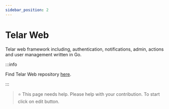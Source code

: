 ```yaml
---
sidebar_position: 2
---
```


# Telar Web

Telar web framework including, authentication, notifications, admin, actions and user management written in Go.

:::info

Find Telar Web repository [here](https://github.com/red-gold/telar-web).

:::

 > ⭐️ This page needs help. Please help with your contribution. To start click on edit button.
